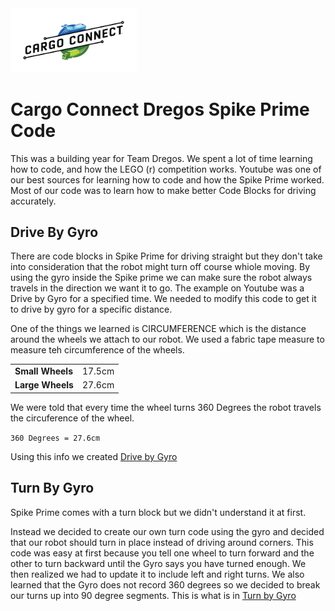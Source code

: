 <img src="../Media/CARGO_CONNECT_Logo_Horizontal_RGB_FullColor.png" width="40%">

# Cargo Connect Dregos Spike Prime Code

This was a building year for Team Dregos. We spent a lot of time learning how to code, and how the LEGO (r) competition works.
Youtube was one of our best sources for learning how to code and how the Spike Prime worked.
Most of our code was to learn how to make better Code Blocks for driving accurately.

## Drive By Gyro
There are code blocks in Spike Prime for driving straight but they don't take into consideration that the robot might turn off course whiole moving.
By using the gyro inside the Spike prime we can make sure the robot always travels in the direction we want it to go.
The example on Youtube was a Drive by Gyro for a specified time. We needed to modify this code to get it to drive by gyro for a specific distance.

One of the things we learned is CIRCUMFERENCE which is the distance around the wheels we attach to our robot. We used a fabric tape measure to measure teh circumference of the wheels. 

<table>
<tr><td><b>Small Wheels</b></td><td>17.5cm</td></tr>
<tr><td><b>Large Wheels</b></td><td>27.6cm</td></tr>
</table>

We were told that every time the wheel turns 360 Degrees the robot travels the circuference of the wheel.

`360 Degrees = 27.6cm`

Using this info we created [Drive by Gyro](./FLL%20Driving%20and%20Turning.llsp)

## Turn By Gyro
Spike Prime comes with a turn block but we didn't understand it at first. 

Instead we decided to create our own turn code using the gyro and decided that our robot should turn in place instead of driving around corners.
This code was easy at first because you tell one wheel to turn forward and the other to turn backward until the Gyro says you have turned enough.
We then realized we had to update it to include left and right turns. 
We also learned that the Gyro does not record 360 degrees so we decided to break our turns up into 90 degree segments.
This is what is in [Turn by Gyro](./FLL%20Driving%20and%20Turning.llsp)
